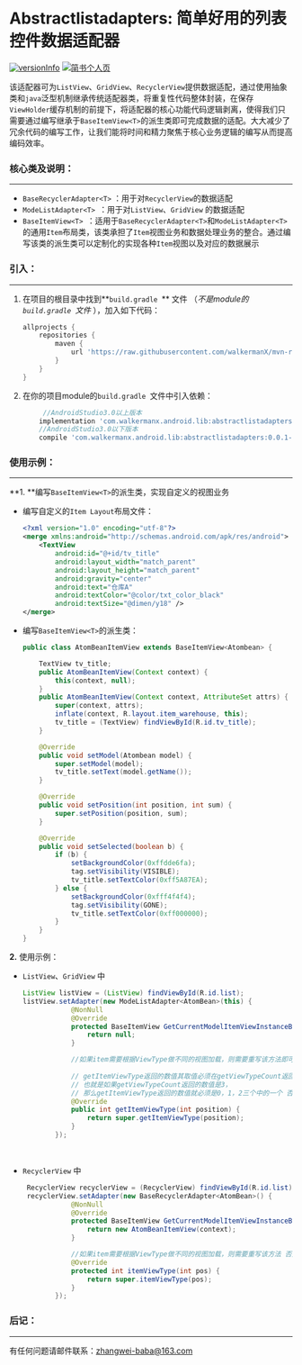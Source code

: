 # Abstractlistadapters: 简单好用的列表控件数据适配器

[![versionInfo](https://img.shields.io/badge/abstractlistadapters-0.0.1--SNAPSHOT-brightgreen.svg?style=plastic)](http://www.jianshu.com/u/b9cbfe0a7f35)
[![简书个人页](https://img.shields.io/badge/%E7%AE%80%E4%B9%A6-Lucky__Zhang-orange.svg?style=plastic)](http://www.jianshu.com/u/b9cbfe0a7f35)


该适配器可为`ListView`、`GridView`、`RecyclerView`提供数据适配，通过使用抽象类和`java`泛型机制继承传统适配器类，将重复性代码整体封装，在保存`ViewHolder`缓存机制的前提下，将适配器的核心功能代码逻辑剥离，使得我们只需要通过编写继承于`BaseItemView<T>`的派生类即可完成数据的适配。大大减少了冗余代码的编写工作，让我们能将时间和精力聚焦于核心业务逻辑的编写从而提高编码效率。

### 核心类及说明：

---

* `BaseRecyclerAdapter<T>`  ：用于对`RecyclerView`的数据适配
* `ModeListAdapter<T> `：用于对`ListView`、`GridView` 的数据适配
* `BaseItemView<T> `：适用于`BaseRecyclerAdapter<T>`和`ModeListAdapter<T>`的通用`Item`布局类，该类承担了`Item`视图业务和数据处理业务的整合。通过编写该类的派生类可以定制化的实现各种`Item`视图以及对应的数据展示

### 引入：

---

1. 在项目的根目录中找到**`build.gradle `** 文件 （*不是module的`build.gradle `文件* ），加入如下代码：

   ```groovy
   allprojects {
       repositories {
           maven {
               url 'https://raw.githubusercontent.com/walkermanX/mvn-repo/master/Android/Lib/abstractlistadapters/snapshots/'
           }
       }
   }
   ```

2. 在你的项目module的`build.gradle `文件中引入依赖：

   ```groovy
    	//AndroidStudio3.0以上版本
       implementation 'com.walkermanx.android.lib:abstractlistadapters:0.0.1-SNAPSHOT'
       //AndroidStudio3.0以下版本
       compile 'com.walkermanx.android.lib:abstractlistadapters:0.0.1-SNAPSHOT'
   ```

### 使用示例：

---

**1. **编写`BaseItemView<T>`的派生类，实现自定义的视图业务

   * 编写自定义的`Item Layout`布局文件：

     ```xml
     <?xml version="1.0" encoding="utf-8"?>
     <merge xmlns:android="http://schemas.android.com/apk/res/android">
         <TextView
             android:id="@+id/tv_title"
             android:layout_width="match_parent"
             android:layout_height="match_parent"
             android:gravity="center"
             android:text="仓库A"
             android:textColor="@color/txt_color_black"
             android:textSize="@dimen/y18" />
     </merge>
     ```

   * 编写`BaseItemView<T>`的派生类：

     ```java
     public class AtomBeanItemView extends BaseItemView<Atombean> {

         TextView tv_title;
         public AtomBeanItemView(Context context) {
             this(context, null);
         }
         public AtomBeanItemView(Context context, AttributeSet attrs) {
             super(context, attrs);
             inflate(context, R.layout.item_warehouse, this);
             tv_title = (TextView) findViewById(R.id.tv_title);
         }

         @Override
         public void setModel(Atombean model) {
             super.setModel(model);
             tv_title.setText(model.getName());
         }

         @Override
         public void setPosition(int position, int sum) {
             super.setPosition(position, sum);
         }

         @Override
         public void setSelected(boolean b) {
             if (b) {
                 setBackgroundColor(0xffdde6fa);
                 tag.setVisibility(VISIBLE);
                 tv_title.setTextColor(0xff5A87EA);
             } else {
                 setBackgroundColor(0xfff4f4f4);
                 tag.setVisibility(GONE);
                 tv_title.setTextColor(0xff000000);
             }
         }
     }
     ```

**2.** 使用示例：

   * `ListView`、`GridView` 中

     ```java
     ListView listView = (ListView) findViewById(R.id.list);
     listView.setAdapter(new ModeListAdapter<AtomBean>(this) {
                 @NonNull
                 @Override
                 protected BaseItemView GetCurrentModelItemViewInstanceByViewType(Context context, int viewType) {
                     return null;
                 }

                 //如果item需要根据ViewType做不同的视图加载，则需要重写该方法即可 否则只需要重写GetCurrentModelItemViewInstanceByViewType即可
                 
                 // getItemViewType返回的数值其取值必须在getViewTypeCount返回的数值之内。
                 // 也就是如果getViewTypeCount返回的数值是3，
                 // 那么getItemViewType返回的数值就必须是0，1，2三个中的一个 否则无效
                 @Override
                 public int getItemViewType(int position) {
                     return super.getItemViewType(position);
                 }
             });
     ```

     ​

   * `RecyclerView` 中

     ```java
      RecyclerView recyclerView = (RecyclerView) findViewById(R.id.list);
      recyclerView.setAdapter(new BaseRecyclerAdapter<AtomBean>() {
                 @NonNull
                 @Override
                 protected BaseItemView GetCurrentModelItemViewInstanceByViewType(Context context, int viewType) {
                     return new AtomBeanItemView(context);
                 }

                 //如果item需要根据ViewType做不同的视图加载，则需要重写该方法 否则只需要重写GetCurrentModelItemViewInstanceByViewType即可
                 @Override
                 protected int itemViewType(int pos) {
                     return super.itemViewType(pos); 
                 }
             });
     ```



### 后记：

---

有任何问题请邮件联系：zhangwei-baba@163.com

